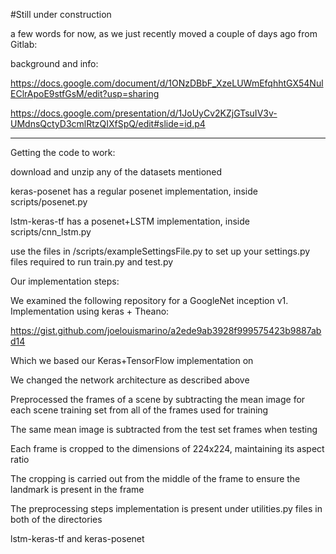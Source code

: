 #Still under construction

a few words for now, as we just recently moved a couple of days ago from Gitlab:

background and info:

https://docs.google.com/document/d/1ONzDBbF_XzeLUWmEfqhhtGX54NulEClrApoE9stfGsM/edit?usp=sharing

https://docs.google.com/presentation/d/1JoUyCv2KZjGTsuIV3v-UMdnsQctyD3cmlRtzQIXfSpQ/edit#slide=id.p4

-------
Getting the code to work:

download and unzip any of the datasets mentioned

keras-posenet has a regular posenet implementation, inside scripts/posenet.py

lstm-keras-tf has a posenet+LSTM implementation, inside scripts/cnn_lstm.py

use the files in /scripts/exampleSettingsFile.py to set up your settings.py files required to run train.py and test.py

Our implementation steps:

We examined the following repository for a GoogleNet inception v1. Implementation using keras + Theano:

https://gist.github.com/joelouismarino/a2ede9ab3928f999575423b9887abd14

Which we based our Keras+TensorFlow implementation on

We changed the network architecture as described above

Preprocessed the frames of a scene by subtracting the mean image for each scene training set from all of the frames used for training

The same mean image is subtracted from the test set frames when testing

Each frame is cropped to the dimensions of 224x224, maintaining its aspect ratio

The cropping is carried out from the middle of the frame to ensure the landmark is present in the frame

The preprocessing steps implementation is present under utilities.py files in both of the directories

lstm-keras-tf and keras-posenet
